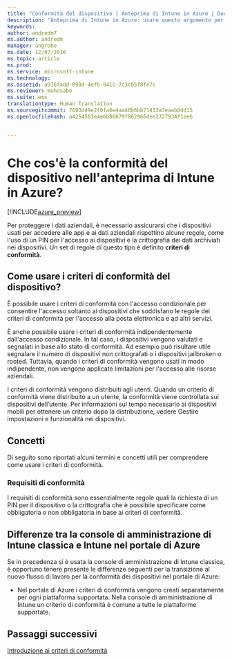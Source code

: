 ```yaml
---
title: "Conformità del dispositivo | Anteprima di Intune in Azure | Documentazione Microsoft"
description: "Anteprima di Intune in Azure: usare questo argomento per informazioni sulla conformità del dispositivo in Microsoft Intune"
keywords: 
author: andredm7
ms.author: andredm
manager: angrobe
ms.date: 12/07/2016
ms.topic: article
ms.prod: 
ms.service: microsoft-intune
ms.technology: 
ms.assetid: a916fa0d-890d-4efb-941c-7c3c05f8fe7c
ms.reviewer: muhosabe
ms.suite: ems
translationtype: Human Translation
ms.sourcegitcommit: 7693d49e2f0fa6e4aa40b6bb71433a7eaab8dd15
ms.openlocfilehash: a4254503e4e6b86079f862966dee2727934f1ee6


---
```


# <a name="what-is-device-compliance-in-intune-azure-preview"></a>Che cos'è la conformità del dispositivo nell'anteprima di Intune in Azure?


[!INCLUDE[azure_preview](../includes/azure_preview.md)]

Per proteggere i dati aziendali, è necessario assicurarsi che i dispositivi usati per accedere alle app e ai dati aziendali rispettino alcune regole, come l'uso di un PIN per l'accesso ai dispositivi e la crittografia dei dati archiviati nei dispositivi. Un set di regole di questo tipo è definito **criteri di conformità**.

##  <a name="how-should-i-use-a-device-compliance-policy"></a>Come usare i criteri di conformità del dispositivo?
È possibile usare i criteri di conformità con l'accesso condizionale per consentire l'accesso soltanto ai dispositivi che soddisfano le regole dei criteri di conformità per l'accesso alla posta elettronica e ad altri servizi.

È anche possibile usare i criteri di conformità indipendentemente dall'accesso condizionale.
In tal caso, i dispositivi vengono valutati e segnalati in base allo stato di conformità. Ad esempio può risultare utile segnalare il numero di dispositivi non crittografati o i dispositivi jailbroken o rooted. Tuttavia, quando i criteri di conformità vengono usati in modo indipendente, non vengono applicate limitazioni per l'accesso alle risorse aziendali.

I criteri di conformità vengono distribuiti agli utenti. Quando un criterio di conformità viene distribuito a un utente, la conformità viene controllata sui dispositivi dell’utente. Per informazioni sul tempo necessario ai dispositivi mobili per ottenere un criterio dopo la distribuzione, vedere Gestire impostazioni e funzionalità nei dispositivi.

##  <a name="concepts"></a>Concetti
Di seguito sono riportati alcuni termini e concetti utili per comprendere come usare i criteri di conformità.

### <a name="compliance-requirements"></a>Requisiti di conformità
I requisiti di conformità sono essenzialmente regole quali la richiesta di un PIN per il dispositivo o la crittografia che è possibile specificare come obbligatoria o non obbligatoria in base ai criteri di conformità.

<!---### Actions for noncompliance

You can specify what needs to happen when a device is determined as noncompliant. This can be a sequence of actions during a specific time.
When you specify these actions, Intune will automatically initiate them in the sequence you specify. See the following example of a sequence of
actions for a device that continues to be in the noncompliant status for
a week:

-   When the device is first determined to be non-compliant, an email with noncompliant notification is sent to the user.

-   3 days after initial noncompliance state, a follow up reminder is sent to the user.

-   5 days after initial noncompliance state, a final reminder with a notification that access to company resources will be blocked on the device in 2 days if the compliance issues are not remediated is sent to the user.

-   7 days after initial noncompliance state, access to company resources is blocked. This requires that you have conditional access policy that specifies that access from noncompliant devices should    be blocked for services such as Exchange and SharePoint.

### Grace Period

This is the time between when a device is first determined as
noncompliant to when access to company resources on that device is blocked. This time allows for time that the user has to resolve
compliance issues on the device. You can also use this time to create your action sequences to send notifications to the user before their access is blocked.

Remember that you need to implement conditional access policies in addition to compliance policies in order for access to company resources to be blocked.--->

##  <a name="differences-between-the-classic-intune-admin-console-and-intune-in-the-azure-portal"></a>Differenze tra la console di amministrazione di Intune classica e Intune nel portale di Azure


Se in precedenza si è usata la console di amministrazione di Intune classica, è opportuno tenere presente le differenze seguenti per la transizione al nuovo flusso di lavoro per la conformità dei dispositivi nel portale di Azure:


-   Nel portale di Azure i criteri di conformità vengono creati separatamente per ogni piattaforma supportata. Nella console di amministrazione di Intune un criterio di conformità è comune a tutte le piattaforme supportate.


<!--- -   In the Azure portal, you have the ability to specify actions and notifications that are intiated when a device is determined to be noncompliant. This ability does not exist in the Intune admin console.

-   In the Azure portal, you can set a grace period to allow time for the end-user to get their device back to compliance status before they completely lose the ability to get company data on their device. This is not available in the Intune admin console.--->

##  <a name="next-steps"></a>Passaggi successivi

[Introduzione ai criteri di conformità](get-started-with-device-compliance.md)


<!---### See also

Conditional access--->



<!--HONumber=Feb17_HO1-->


